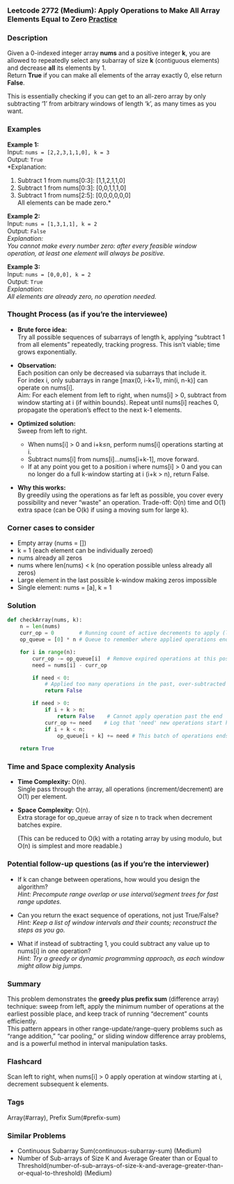 ### Leetcode 2772 (Medium): Apply Operations to Make All Array Elements Equal to Zero [Practice](https://leetcode.com/problems/apply-operations-to-make-all-array-elements-equal-to-zero)

### Description  
Given a 0-indexed integer array **nums** and a positive integer **k**, you are allowed to repeatedly select any subarray of size **k** (contiguous elements) and decrease **all** its elements by 1.  
Return **True** if you can make all elements of the array exactly 0, else return **False**.

This is essentially checking if you can get to an all-zero array by only subtracting ‘1’ from arbitrary windows of length ‘k’, as many times as you want.

### Examples  

**Example 1:**  
Input: `nums = [2,2,3,1,1,0], k = 3`  
Output: `True`  
*Explanation:  
1. Subtract 1 from nums[0:3]: [1,1,2,1,1,0]  
2. Subtract 1 from nums[0:3]: [0,0,1,1,1,0]  
3. Subtract 1 from nums[2:5]: [0,0,0,0,0,0]  
All elements can be made zero.*

**Example 2:**  
Input: `nums = [1,3,1,1], k = 2`  
Output: `False`  
*Explanation:  
You cannot make every number zero: after every feasible window operation, at least one element will always be positive.*

**Example 3:**  
Input: `nums = [0,0,0], k = 2`  
Output: `True`  
*Explanation:  
All elements are already zero, no operation needed.*

### Thought Process (as if you’re the interviewee)  

- **Brute force idea:**  
Try all possible sequences of subarrays of length k, applying “subtract 1 from all elements” repeatedly, tracking progress. This isn’t viable; time grows exponentially.

- **Observation:**  
Each position can only be decreased via subarrays that include it.  
For index i, only subarrays in range [max(0, i-k+1), min(i, n-k)] can operate on nums[i].  
Aim: For each element from left to right, when nums[i] > 0, subtract from window starting at i (if within bounds). Repeat until nums[i] reaches 0, propagate the operation’s effect to the next k-1 elements.

- **Optimized solution:**  
Sweep from left to right.
  - When nums[i] > 0 and i+k≤n, perform nums[i] operations starting at i.  
  - Subtract nums[i] from nums[i]…nums[i+k-1], move forward.
  - If at any point you get to a position i where nums[i] > 0 and you can no longer do a full k-window starting at i (i+k > n), return False.

- **Why this works:**  
By greedily using the operations as far left as possible, you cover every possibility and never “waste” an operation.
Trade-off: O(n) time and O(1) extra space (can be O(k) if using a moving sum for large k).

### Corner cases to consider  
- Empty array (nums = [])
- k = 1 (each element can be individually zeroed)
- nums already all zeros
- nums where len(nums) < k (no operation possible unless already all zeros)
- Large element in the last possible k-window making zeros impossible
- Single element: nums = [a], k = 1

### Solution

```python
def checkArray(nums, k):
    n = len(nums)
    curr_op = 0        # Running count of active decrements to apply (like a prefix sum trick)
    op_queue = [0] * n # Queue to remember where applied operations end

    for i in range(n):
        curr_op -= op_queue[i]  # Remove expired operations at this position
        need = nums[i] - curr_op

        if need < 0:
            # Applied too many operations in the past, over-subtracted
            return False

        if need > 0:
            if i + k > n:
                return False    # Cannot apply operation past the end
            curr_op += need    # Log that 'need' new operations start here
            if i + k < n:
                op_queue[i + k] += need # This batch of operations ends at i+k
            
    return True
```

### Time and Space complexity Analysis  

- **Time Complexity:** O(n).  
  Single pass through the array, all operations (increment/decrement) are O(1) per element.

- **Space Complexity:** O(n).  
  Extra storage for op_queue array of size n to track when decrement batches expire.
  
  (This can be reduced to O(k) with a rotating array by using modulo, but O(n) is simplest and more readable.)

### Potential follow-up questions (as if you’re the interviewer)  

- If k can change between operations, how would you design the algorithm?  
  *Hint: Precompute range overlap or use interval/segment trees for fast range updates.*

- Can you return the exact sequence of operations, not just True/False?  
  *Hint: Keep a list of window intervals and their counts; reconstruct the steps as you go.*

- What if instead of subtracting 1, you could subtract any value up to nums[i] in one operation?  
  *Hint: Try a greedy or dynamic programming approach, as each window might allow big jumps.*

### Summary
This problem demonstrates the **greedy plus prefix sum** (difference array) technique: sweep from left, apply the minimum number of operations at the earliest possible place, and keep track of running “decrement” counts efficiently.  
This pattern appears in other range-update/range-query problems such as “range addition,” “car pooling,” or sliding window difference array problems, and is a powerful method in interval manipulation tasks.


### Flashcard
Scan left to right, when nums[i] > 0 apply operation at window starting at i, decrement subsequent k elements.

### Tags
Array(#array), Prefix Sum(#prefix-sum)

### Similar Problems
- Continuous Subarray Sum(continuous-subarray-sum) (Medium)
- Number of Sub-arrays of Size K and Average Greater than or Equal to Threshold(number-of-sub-arrays-of-size-k-and-average-greater-than-or-equal-to-threshold) (Medium)
